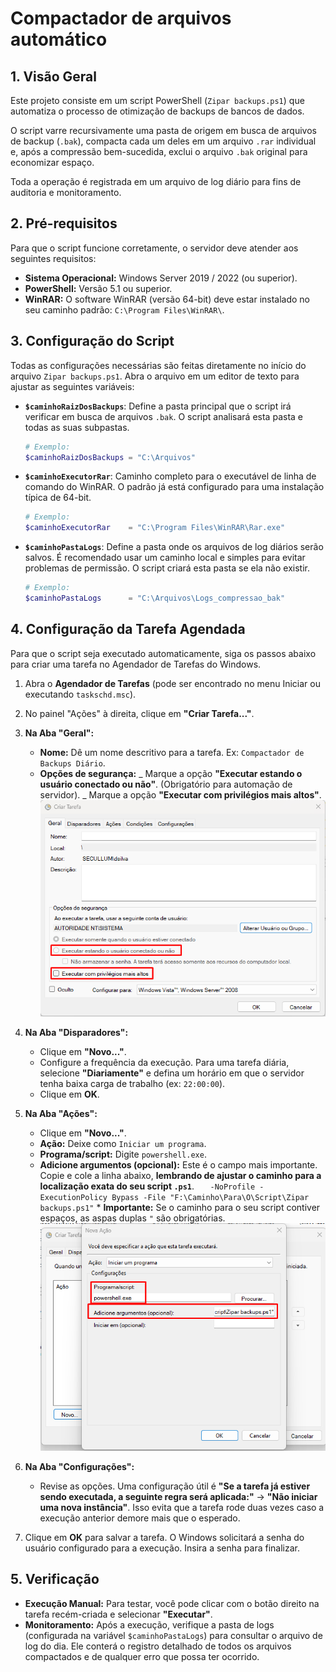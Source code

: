 # Compactador de arquivos automático

## 1. Visão Geral

Este projeto consiste em um script PowerShell (`Zipar backups.ps1`) que automatiza o processo de otimização de backups de bancos de dados.

O script varre recursivamente uma pasta de origem em busca de arquivos de backup (`.bak`), compacta cada um deles em um arquivo `.rar` individual e, após a compressão bem-sucedida, exclui o arquivo `.bak` original para economizar espaço.

Toda a operação é registrada em um arquivo de log diário para fins de auditoria e monitoramento.

## 2. Pré-requisitos

Para que o script funcione corretamente, o servidor deve atender aos seguintes requisitos:

- **Sistema Operacional:** Windows Server 2019 / 2022 (ou superior).
- **PowerShell:** Versão 5.1 ou superior.
- **WinRAR:** O software WinRAR (versão 64-bit) deve estar instalado no seu caminho padrão: `C:\Program Files\WinRAR\`.

## 3. Configuração do Script

Todas as configurações necessárias são feitas diretamente no início do arquivo `Zipar backups.ps1`. Abra o arquivo em um editor de texto para ajustar as seguintes variáveis:

- **`$caminhoRaizDosBackups`**: Define a pasta principal que o script irá verificar em busca de arquivos `.bak`. O script analisará esta pasta e todas as suas subpastas.

  ```powershell
  # Exemplo:
  $caminhoRaizDosBackups = "C:\Arquivos"
  ```

- **`$caminhoExecutorRar`**: Caminho completo para o executável de linha de comando do WinRAR. O padrão já está configurado para uma instalação típica de 64-bit.

  ```powershell
  # Exemplo:
  $caminhoExecutorRar    = "C:\Program Files\WinRAR\Rar.exe"
  ```

- **`$caminhoPastaLogs`**: Define a pasta onde os arquivos de log diários serão salvos. É recomendado usar um caminho local e simples para evitar problemas de permissão. O script criará esta pasta se ela não existir.
  ```powershell
  # Exemplo:
  $caminhoPastaLogs      = "C:\Arquivos\Logs_compressao_bak"
  ```

## 4. Configuração da Tarefa Agendada

Para que o script seja executado automaticamente, siga os passos abaixo para criar uma tarefa no Agendador de Tarefas do Windows.

1.  Abra o **Agendador de Tarefas** (pode ser encontrado no menu Iniciar ou executando `taskschd.msc`).

2.  No painel "Ações" à direita, clique em **"Criar Tarefa..."**.

3.  **Na Aba "Geral":**

    - **Nome:** Dê um nome descritivo para a tarefa. Ex: `Compactador de Backups Diário`.
    - **Opções de segurança:**
      _ Marque a opção **"Executar estando o usuário conectado ou não"**. (Obrigatório para automação de servidor).
      _ Marque a opção **"Executar com privilégios mais altos"**.
      ![Configuração da Aba Geral](assets/img/1.png)

4.  **Na Aba "Disparadores":**

    - Clique em **"Novo..."**.
    - Configure a frequência da execução. Para uma tarefa diária, selecione **"Diariamente"** e defina um horário em que o servidor tenha baixa carga de trabalho (ex: `22:00:00`).
    - Clique em **OK**.

5.  **Na Aba "Ações":**

    - Clique em **"Novo..."**.
    - **Ação:** Deixe como `Iniciar um programa`.
    - **Programa/script:** Digite `powershell.exe`.
    - **Adicione argumentos (opcional):** Este é o campo mais importante. Copie e cole a linha abaixo, **lembrando de ajustar o caminho para a localização exata do seu script `.ps1`**.
      `   -NoProfile -ExecutionPolicy Bypass -File "F:\Caminho\Para\O\Script\Zipar backups.ps1"` \* **Importante:** Se o caminho para o seu script contiver espaços, as aspas duplas `"` são obrigatórias.
      ![Configuração da Aba Ações](assets/img/2.png)

6.  **Na Aba "Configurações":**

    - Revise as opções. Uma configuração útil é **"Se a tarefa já estiver sendo executada, a seguinte regra será aplicada:"** -> **"Não iniciar uma nova instância"**. Isso evita que a tarefa rode duas vezes caso a execução anterior demore mais que o esperado.

7.  Clique em **OK** para salvar a tarefa. O Windows solicitará a senha do usuário configurado para a execução. Insira a senha para finalizar.

## 5. Verificação

- **Execução Manual:** Para testar, você pode clicar com o botão direito na tarefa recém-criada e selecionar **"Executar"**.
- **Monitoramento:** Após a execução, verifique a pasta de logs (configurada na variável `$caminhoPastaLogs`) para consultar o arquivo de log do dia. Ele conterá o registro detalhado de todos os arquivos compactados e de qualquer erro que possa ter ocorrido.
